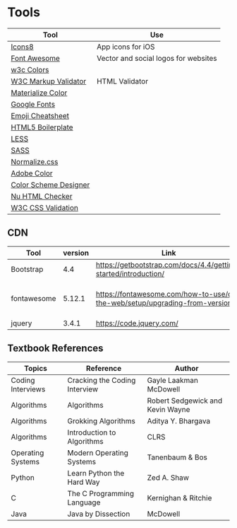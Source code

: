 # Tools

| Tool                                                                                    | Use                                  |
| --------------------------------------------------------------------------------------- | ------------------------------------ |
| [Icons8](https://icons8.com/ )                                                          | App icons for iOS                    |
| [Font Awesome](https://fontawesome.com/)                                                | Vector and social logos for websites |
| [w3c Colors](https://www.w3schools.com/colors/default.asp)                              |
| [W3C Markup Validator](https://validator.w3.org/)                                       | HTML Validator                       |
| [Materialize Color](https://materializecss.com/color.html)                              |
| [Google Fonts](https://fonts.google.com/)                                               |
| [Emoji Cheatsheet](https://github.com/ikatyang/emoji-cheat-sheet/blob/master/README.md) |
| [HTML5 Boilerplate](https://html5boilerplate.com/)                                      |
| [LESS](http://lesscss.org/)                                                             |
| [SASS](https://sass-lang.com/)                                                          |
| [Normalize.css](https://necolas.github.io/normalize.css)                                |
| [Adobe Color](https://color.adobe.com/create/color-wheel/)                              |
| [Color Scheme Designer](http://paletton.com/#uid=1440u0kllllIeAmsSrzdOf76g8T)           |
| [Nu HTML Checker](https://validator.w3.org/nu/)                                         |
| [W3C CSS Validation](https://jigsaw.w3.org/css-validator/)                              |

## CDN
| Tool        | version | Link                                                                         | script                                                                                                                                                                                                    |
| ----------- | ------- | ---------------------------------------------------------------------------- | --------------------------------------------------------------------------------------------------------------------------------------------------------------------------------------------------------- |
| Bootstrap   | 4.4     | https://getbootstrap.com/docs/4.4/getting-started/introduction/              |
| fontawesome | 5.12.1  | https://fontawesome.com/how-to-use/on-the-web/setup/upgrading-from-version-4 | ```<link rel="stylesheet" href="https://use.fontawesome.com/releases/v5.12.1/css/all.css" integrity="sha384-v8BU367qNbs/aIZIxuivaU55N5GPF89WBerHoGA4QTcbUjYiLQtKdrfXnqAcXyTv" crossorigin="anonymous">``` |
| jquery      | 3.4.1   | https://code.jquery.com/                                                     |

## Textbook References

| Topics            | Reference                     | Author                           |
| ----------------- | ----------------------------- | -------------------------------- |
| Coding Interviews | Cracking the Coding Interview | Gayle Laakman McDowell           |
| Algorithms        | Algorithms                    | Robert Sedgewick and Kevin Wayne |
| Algorithms        | Grokking Algorithms           | Aditya Y. Bhargava               |
| Algorithms        | Introduction to Algorithms    | CLRS                             |
| Operating Systems | Modern Operating Systems      | Tanenbaum & Bos                  |
| Python            | Learn Python the Hard Way     | Zed A. Shaw                      |
| C                 | The C Programming Language    | Kernighan & Ritchie              |
| Java              | Java by Dissection            | McDowell                         |
